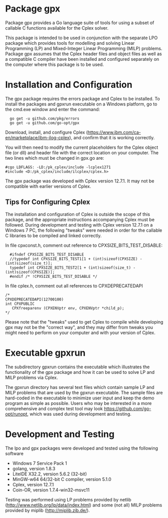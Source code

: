 # Package gpx

Package gpx provides a Go language suite of tools for using a subset of callable C functions available for the
Cplex solver. 

This package is intended to be used in conjunction with the separate LPO package 
which provides tools for modelling and solving Linear Programming (LP) and Mixed-Integer 
Linear Programming (MILP) problems. Package gpx assumes that the Cplex header files
and object files as well as a compatible C compiler have been installed and configured
separately on the computer where this package is to be used.

# Installation and Configuration

The gpx package requires the errors package and Cplex to be installed. To install the packages and gpxrun executable 
on a Windows platform, go to the cmd.exe window and enter the command:
```
  go get -u github.com/pkg/errors
  go get -u github.com/go-opt/gpx
```

Download, install, and configure Cplex (https://www.ibm.com/ca-en/marketplace/ibm-ilog-cplex), and confirm
that it is working correctly. 

You will then need to modify the current placeholders for the Cplex object file (or dll) and header file with 
the correct location on your computer. The two lines which must be changed in gpx.go are:

```
#cgo LDFLAGS: -LD:/pk_cplex/include -lcplex1271
#include <D:/pk_cplex/include/ilcplex/cplex.h>
```
The gpx package was developed with Cplex version 12.7.1. It may not be compatible with earlier versions
of Cplex.

## Tips for Configuring Cplex

The installation and configuration of Cplex is outside the scope of this package, and the appropriate instructions
accompanying Cplex must be followed. During development and testing with Cplex version 12.7.1 on a Windows 7
PC, the following "tweaks" were needed in order for the callable C libraries to be compiled and linked correctly.

In file cpxconst.h, comment out reference to CPXSIZE_BITS_TEST_DISABLE:
```
  #ifndef CPXSIZE_BITS_TEST_DISABLE
  //typedef int CPXSIZE_BITS_TEST1[1 + (int)sizeof(CPXSIZE) - (int)sizeof(size_t)];
  typedef int CPXSIZE_BITS_TEST2[1 + (int)sizeof(size_t) - (int)sizeof(CPXSIZE)];
  #endif /* !CPXSIZE_BITS_TEST_DISABLE */
```

In file cplex.h, comment out all references to CPXDEPRECATEDAPI
```
/*
CPXDEPRECATEDAPI(12700100)
int CPXPUBLIC
   CPXfreeparenv (CPXENVptr env, CPXENVptr *child_p);
*/
```
Please note that the "tweaks" used to get Cplex to compile while developing gpx may not be the "correct way",
and they may differ from tweaks you might need to perform on your computer and with your version of Cplex.

# Executable gpxrun

The subdirectory gpxrun contains the executable which illustrates the functionality of the
gpx package and how it can be used to solve LP and MILP problems via Cplex.

The gpxrun directory has several text files which contain sample LP and MILP problems that are used
by the gpxrun executable. The sample files are hard-coded in the executable to minimize user input and keep the demo
program as simple as possible. Users who may be interested in a more comprehensive and complex test tool may look
https://github.com/go-opt/runopt, which was used during development and testing.

# Development and Testing

The lpo and gpx packages were developed and tested using the following software

* Windows 7 Service Pack 1
* golang, version 1.8.3
* LiteIDE X32.2, version 5.6.2 (32-bit)
* MinGW-w64 64/32-bit C compiler, version 5.1.0
* Cplex, version 12.7.1
* Coin-OR, version 1.7.4-win32-msvc11

Testing was performed using LP problems provided by netlib (http://www.netlib.org/lp/data/index.html) and some (not all)
MILP problems provided by miplib (http://miplib.zib.de/).
